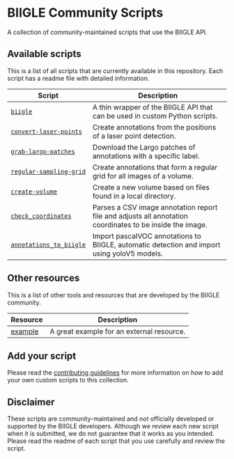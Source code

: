 # BIIGLE Community Scripts

A collection of community-maintained scripts that use the BIIGLE API.

## Available scripts

This is a list of all scripts that are currently available in this repository. Each script has a readme file with detailed information.

| Script                                           | Description                                                                                              |
|--------------------------------------------------|----------------------------------------------------------------------------------------------------------|
| [`biigle`](biigle)                               | A thin wrapper of the BIIGLE API that can be used in custom Python scripts.                              |
| [`convert-laser-points`](convert-laser-points)   | Create annotations from the positions of a laser point detection.                                        |
| [`grab-largo-patches`](grab-largo-patches)       | Download the Largo patches of annotations with a specific label.                                         |
| [`regular-sampling-grid`](regular-sampling-grid) | Create annotations that form a regular grid for all images of a volume.                                  |
| [`create-volume`](create-volume)                 | Create a new volume based on files found in a local directory.                                           |
| [`check_coordinates`](check_coordinates)         | Parses a CSV image annotation report file and adjusts all annotation coordinates to be inside the image. |
| [`annotations_to_biigle`](annotations_to_biigle) | Import pascalVOC annotations to BIIGLE, automatic detection and import using yoloV5 models.              |

## Other resources

This is a list of other tools and resources that are developed by the BIIGLE community.

| Resource                                         | Description                                                                                              |
|--------------------------------------------------|----------------------------------------------------------------------------------------------------------|
| [example](link)                               | A great example for an external resource.

## Add your script

Please read the [contributing guidelines](CONTRIBUTING.md) for more information on how to add your own custom scripts to this collection.

## Disclaimer

These scripts are community-maintained and *not* officially developed or supported by the BIIGLE developers. Although we review each new script when it is submitted, we do not guarantee that it works as you intended. Please read the readme of each script that you use carefully and review the script.
